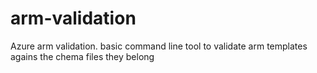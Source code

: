 # arm-validation
Azure arm validation. basic command line tool to validate arm templates agains the chema files they belong
